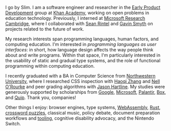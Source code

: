 I go by Slim. I am a software engineer and researcher in the [Early Product Development](https://medium.com/khan-academy-early-product-development) group at [Khan Academy](http://khanacademy.org), working on open problems in education technology.
Previously, I interned at [Microsoft Research Cambridge](https://www.microsoft.com/en-us/research/lab/microsoft-research-cambridge/), where I collaborated with [Sean Rintel](https://www.microsoft.com/en-us/research/people/serintel/) and [Gavin Smyth](https://www.microsoft.com/en-us/research/people/gavinsmy/) on projects related to the future of work.

My research interests span programming languages, human factors, and computing education.
I'm interested in _programming languages as user interfaces_: in short, how language design affects the way people think about and write programs.
Within that space, I'm particularly interested in the usability of static and gradual type systems, and the role of functional programming within computing education.

I recently graduated with a BA in Computer Science from [Northwestern University](http://eecs.northwestern.edu), where I researched CSS inspection with [Haoqi Zhang](http://users.eecs.northwestern.edu/~hq) and [Nell O'Rourke](http://www.eleanorourke.com) and peer grading algorithms with [Jason Hartline](https://sites.northwestern.edu/hartline/).
My studies were generously supported by scholarships from [Google](https://buildyourfuture.withgoogle.com/scholarships/google-lime-scholarship/), [Microsoft](https://careers.microsoft.com/us/en/usscholarshipprogram), [Palantir](https://www.palantir.com/students/scholarship/wit-north-america/), [Box](http://www.boxdiversityscholarship.com/), and [Quip](https://quip.com/scholarship).
Thank you, companies!

Other things I enjoy: browser engines, type systems, [WebAssembly](https://webassembly.org/), [Rust](https://www.rust-lang.org/en-US/), [crossword puzzles](https://twitter.com/soylentqueen/status/1002202872266874880), classical music, policy debate, document preparation workflows and [tooling](https://pandoc.org/), cognitive disability advocacy, and the Nintendo Switch.

